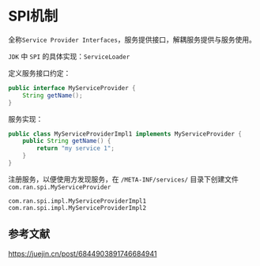 # SPI机制

全称`Service Provider Interfaces`，服务提供接口，解耦服务提供与服务使用。

`JDK` 中 `SPI` 的具体实现：`ServiceLoader`

定义服务接口约定：

```java
public interface MyServiceProvider {
    String getName();
}
```

服务实现：

```java
public class MyServiceProviderImpl1 implements MyServiceProvider {
    public String getName() {
        return "my service 1";
    }
}
```

注册服务，以便使用方发现服务，在 `/META-INF/services/` 目录下创建文件 `com.ran.spi.MyServiceProvider`

```
com.ran.spi.impl.MyServiceProviderImpl1
com.ran.spi.impl.MyServiceProviderImpl2
```

## 参考文献

https://juejin.cn/post/6844903891746684941
